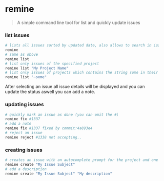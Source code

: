 # remine

> A simple command line tool for list and quickly update issues

### list issues

```bash
# lists all issues sorted by updated date, also allows to search in issues
remine
# same as obove
remine list
# list only issues of the specified project
remine list "My Project Name"
# list only issues of projects which contains the string some in their names
remine list "~some"
```
After selecting an issue all issue details will be displayed
and you can update the status aswell you can add a note.

### updating issues

```bash
# quickly mark an issue as done (you can omit the #)
remine fix #1337
# add a note
remine fix #1337 fixed by commit:4a893e4
# reject an issue
remine reject #1338 not accepting..
```
### creating issues

```bash
# creates an issue with an autocomplete prompt for the project and one for the Tracker
remine create "My Issue Subject"
# add a description
remine create "My Issue Subject" "My description"
```